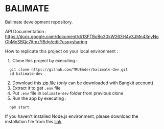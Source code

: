 # BALIMATE

Balimate development repository.

API Documentation : https://docs.google.com/document/d/1SFTBoBo30kW263H4y3JMn43nyNoGhMoSBQc7AmzYBdg/edit?usp=sharing

How to replicate this project on your local environment :
1. Clone this project by executing :
```
  git clone https://github.com/TRUEnder/balimate-dev.git
  cd balimate-dev
```
2. Download this [zip file](https://drive.google.com/file/d/1K-oc_2Fwicl7okEwvbw0tMCpgOFnNzzS/view?usp=sharing) (only can be downloaded with Bangkit account)
3. Extract it to get `.env` file
4. Put `.env` file in `balimate-dev` folder from previous clone
5. Run the app by executing :
```
  npm start
```
If you haven't installed Node.js environment, please download the installation file from this [link](https://nodejs.org/en/download)
